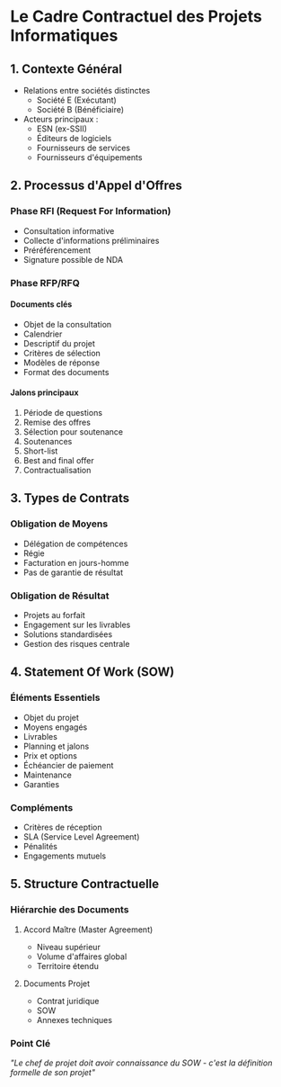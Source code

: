 # Le Cadre Contractuel des Projets Informatiques

## 1. Contexte Général

- Relations entre sociétés distinctes
  - Société E (Exécutant)
  - Société B (Bénéficiaire)
- Acteurs principaux :
  - ESN (ex-SSII)
  - Éditeurs de logiciels
  - Fournisseurs de services
  - Fournisseurs d'équipements

## 2. Processus d'Appel d'Offres

### Phase RFI (Request For Information)

- Consultation informative
- Collecte d'informations préliminaires
- Préréférencement
- Signature possible de NDA

### Phase RFP/RFQ

#### Documents clés

- Objet de la consultation
- Calendrier
- Descriptif du projet
- Critères de sélection
- Modèles de réponse
- Format des documents

#### Jalons principaux

1. Période de questions
2. Remise des offres
3. Sélection pour soutenance
4. Soutenances
5. Short-list
6. Best and final offer
7. Contractualisation

## 3. Types de Contrats

### Obligation de Moyens

- Délégation de compétences
- Régie
- Facturation en jours-homme
- Pas de garantie de résultat

### Obligation de Résultat

- Projets au forfait
- Engagement sur les livrables
- Solutions standardisées
- Gestion des risques centrale

## 4. Statement Of Work (SOW)

### Éléments Essentiels

- Objet du projet
- Moyens engagés
- Livrables
- Planning et jalons
- Prix et options
- Échéancier de paiement
- Maintenance
- Garanties

### Compléments

- Critères de réception
- SLA (Service Level Agreement)
- Pénalités
- Engagements mutuels

## 5. Structure Contractuelle

### Hiérarchie des Documents

1. Accord Maître (Master Agreement)

   - Niveau supérieur
   - Volume d'affaires global
   - Territoire étendu

2. Documents Projet
   - Contrat juridique
   - SOW
   - Annexes techniques

### Point Clé

_"Le chef de projet doit avoir connaissance du SOW - c'est la définition formelle de son projet"_
